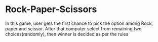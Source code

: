 # Rock-Paper-Scissors
 In this game, user gets the first chance to pick the option among Rock, paper and scissor. After that computer select from remaining two choices(randomly), then winner is decided as per the rules
